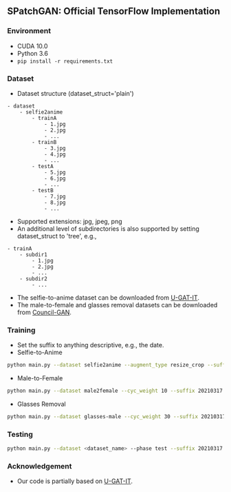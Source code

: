 ## SPatchGAN: Official TensorFlow Implementation

### Environment
- CUDA 10.0
- Python 3.6
- ``pip install -r requirements.txt``

### Dataset

- Dataset structure (dataset_struct='plain')
```
- dataset
    - selfie2anime
        - trainA
            - 1.jpg
            - 2.jpg
            - ...
        - trainB
            - 3.jpg
            - 4.jpg
            - ...
        - testA
            - 5.jpg
            - 6.jpg
            - ...
        - testB
            - 7.jpg
            - 8.jpg
            - ...
```

- Supported extensions: jpg, jpeg, png
- An additional level of subdirectories is also supported by setting dataset_struct to 'tree', e.g.,
```
- trainA
    - subdir1
        - 1.jpg
        - 2.jpg
        - ...
    - subdir2
        - ...
```
- The selfie-to-anime dataset can be downloaded from [U-GAT-IT](https://github.com/taki0112/UGATIT).
- The male-to-female and glasses removal datasets can be downloaded from [Council-GAN](https://github.com/Onr/Council-GAN).

### Training

- Set the suffix to anything descriptive, e.g., the date.
- Selfie-to-Anime
```bash
python main.py --dataset selfie2anime --augment_type resize_crop --suffix 20210317
```

- Male-to-Female
```bash
python main.py --dataset male2female --cyc_weight 10 --suffix 20210317
```

- Glasses Removal
```bash
python main.py --dataset glasses-male --cyc_weight 30 --suffix 20210317
```

### Testing

```bash
python main.py --dataset <dataset_name> --phase test --suffix 20210317
```

### Acknowledgement
- Our code is partially based on [U-GAT-IT](https://github.com/taki0112/UGATIT).